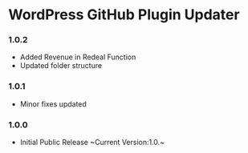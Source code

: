 # WordPress GitHub Plugin Updater

### 1.0.2
* Added Revenue in Redeal Function
* Updated folder structure

### 1.0.1
* Minor fixes updated

### 1.0.0

* Initial Public Release
~Current Version:1.0.~